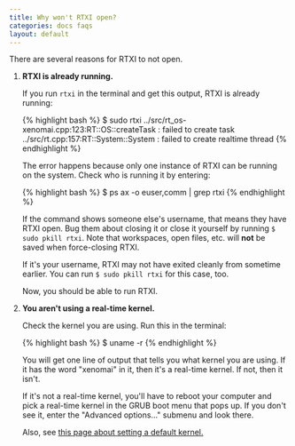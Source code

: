```yaml
---
title: Why won't RTXI open?
categories: docs faqs
layout: default
---
```


There are several reasons for RTXI to not open. 

<ol>
	<li><strong>RTXI is already running.</strong>
		<p>If you run <code>rtxi</code> in the terminal and get this output, RTXI is already running:</p>
{% highlight bash %}
$ sudo rtxi
../src/rt_os-xenomai.cpp:123:RT::OS::createTask : failed to create task
../src/rt.cpp:157:RT::System::System : failed to create realtime thread
{% endhighlight %}
		<p>The error happens because only one instance of RTXI can be running on the system. Check who is running it by entering:</p> 
{% highlight bash %}
$ ps ax -o euser,comm | grep rtxi
{% endhighlight %}
		<p>If the command shows someone else's username, that means they have RTXI open. Bug them about closing it or close it yourself by running <code>$ sudo pkill rtxi</code>. Note that workspaces, open files, etc. will <strong>not</strong> be saved when force-closing RTXI. 
		</p>
		<p>If it's your username, RTXI may not have exited cleanly from sometime earlier. You can run <code>$ sudo pkill rtxi</code> for this case, too.
		</p>
		<p>Now, you should be able to run RTXI.</p>
	</li>
	<li><strong>You aren't using a real-time kernel.</strong></li>
		<p>Check the kernel you are using. Run this in the terminal:</p>
{% highlight bash %}
$ uname -r
{% endhighlight %}
		<p>You will get one line of output that tells you what kernel you are using. If it has the word "xenomai" in it, then it's a real-time kernel. If not, then it isn't.
		</p> 
		<p>If it's not a real-time kernel, you'll have to reboot your computer and pick a real-time kernel in the GRUB boot menu that pops up. If you don't see it, enter the "Advanced options..." submenu and look there.
		</p>
		<p>Also, see <a href="/docs/tutorials/2015/04/01/setting-a-default-boot-kernel/">this page about setting a default kernel.</p>
</ol>
